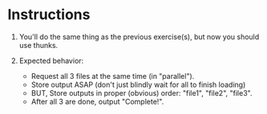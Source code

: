 # Instructions

1. You'll do the same thing as the previous exercise(s), but now you should use thunks.

2. Expected behavior:
	- Request all 3 files at the same time (in "parallel").
	- Store output ASAP (don't just blindly wait for all to finish loading)
	- BUT, Store outputs in proper (obvious) order: "file1", "file2", "file3".
	- After all 3 are done, output "Complete!".
